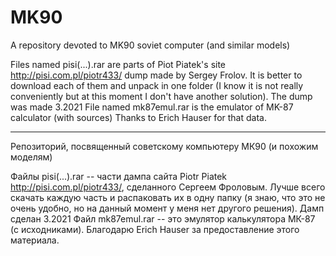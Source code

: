 # MK90

A repository devoted to MK90 soviet computer (and similar models)

Files named pisi(...).rar are parts of Piot Piatek's site http://pisi.com.pl/piotr433/ dump made by Sergey Frolov. It is better to download each of them and unpack in one folder (I know it is not really conveniently but at this moment I don't have another solution). The dump was made 3.2021
File named mk87emul.rar is the emulator of MK-87 calculator (with sources) Thanks to Erich Hauser for that data.

_______________________________________________________________________________

Репозиторий, посвященный советскому компьютеру МК90 (и похожим моделям)

Файлы pisi(...).rar -- части дампа сайта Piotr Piatek http://pisi.com.pl/piotr433/, сделанного Сергеем Фроловым. Лучше всего скачать каждую часть и распаковать их в одну папку (я знаю, что это не очень удобно, но на данный момент у меня нет другого решения). Дамп сделан 3.2021
Файл mk87emul.rar -- это эмулятор калькулятора МК-87 (с исходниками). Благодарю Erich Hauser за предоставление этого материала.

